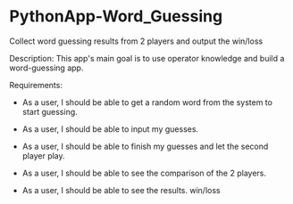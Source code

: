 # PythonApp-Word_Guessing
Collect word guessing results from 2 players and output the win/loss

Description: This app's main goal is to use operator knowledge and build a word-guessing app. 

Requirements: 
- As a user, I should be able to get a random word from the system to start guessing. 

- As a user, I should be able to input my guesses.

- As a user, I should be able to finish my guesses and let the second player play.

- As a user, I should be able to see the comparison of the 2 players. 

- As a user, I should be able to see the results. win/loss

